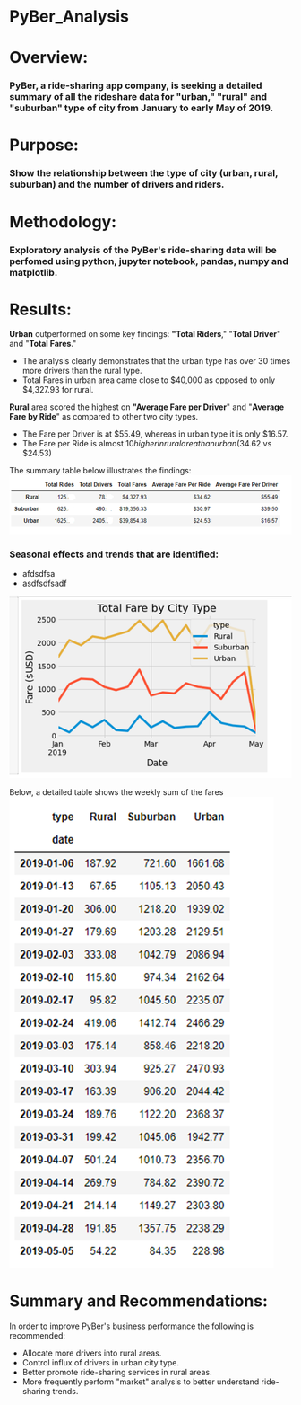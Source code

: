 # PyBer_Analysis

# Overview:
### PyBer, a ride-sharing app company, is seeking a detailed summary of all the rideshare data for "urban," "rural" and "suburban" type of city from January to early May of 2019.

# Purpose:
### Show the relationship between the type of city (urban, rural, suburban) and the number of drivers and riders.

# Methodology:
### Exploratory analysis of the PyBer's ride-sharing data will be perfomed using python, jupyter notebook, pandas, numpy and matplotlib.  

# Results:

   **Urban** outperformed on some key findings: **"Total Riders**," "**Total Driver**" and "**Total Fares**." 
  - The analysis clearly demonstrates that the urban type has over 30 times more drivers than the rural type.
  - Total Fares in urban area came close to $40,000 as opposed to only $4,327.93 for rural.
    
   **Rural** area scored the highest on **"Average Fare per Driver**" and "**Average Fare by Ride**" as compared to other two city types.
  - The Fare per Driver is at $55.49, whereas in urban type it is only $16.57.
  - The Fare per Ride is almost $10 higher in rural area than urban ($34.62 vs $24.53)
 
 The summary table below illustrates the findings:
![](PyBer%20Summary.png)

  ### Seasonal effects and trends that are identified:
  - afdsdfsa
  - asdfsdfsadf

  ![](Total%20Fare%20by%20City%20Type.png)
  
  Below, a detailed table shows the weekly sum of the fares 
  ![](PyBer%20Summary%20of%20Fares%20-%20Weekly.png)
  
  
 
# Summary and Recommendations:
In order to improve PyBer's business performance the following is recommended: 
- Allocate more drivers into rural areas.
- Control influx of drivers in urban city type.
- Better promote ride-sharing services in rural areas.
- More frequently perform "market" analysis to better understand ride-sharing trends.
 
